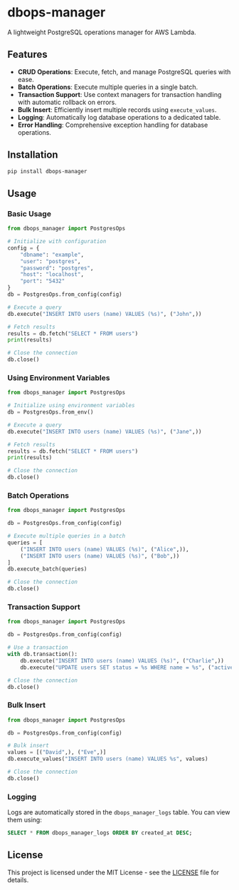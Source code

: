# dbops-manager

A lightweight PostgreSQL operations manager for AWS Lambda.

## Features

- **CRUD Operations**: Execute, fetch, and manage PostgreSQL queries with ease.
- **Batch Operations**: Execute multiple queries in a single batch.
- **Transaction Support**: Use context managers for transaction handling with automatic rollback on errors.
- **Bulk Insert**: Efficiently insert multiple records using `execute_values`.
- **Logging**: Automatically log database operations to a dedicated table.
- **Error Handling**: Comprehensive exception handling for database operations.

## Installation

```bash
pip install dbops-manager
```

## Usage

### Basic Usage

```python
from dbops_manager import PostgresOps

# Initialize with configuration
config = {
    "dbname": "example",
    "user": "postgres",
    "password": "postgres",
    "host": "localhost",
    "port": "5432"
}
db = PostgresOps.from_config(config)

# Execute a query
db.execute("INSERT INTO users (name) VALUES (%s)", ("John",))

# Fetch results
results = db.fetch("SELECT * FROM users")
print(results)

# Close the connection
db.close()
```

### Using Environment Variables

```python
from dbops_manager import PostgresOps

# Initialize using environment variables
db = PostgresOps.from_env()

# Execute a query
db.execute("INSERT INTO users (name) VALUES (%s)", ("Jane",))

# Fetch results
results = db.fetch("SELECT * FROM users")
print(results)

# Close the connection
db.close()
```

### Batch Operations

```python
from dbops_manager import PostgresOps

db = PostgresOps.from_config(config)

# Execute multiple queries in a batch
queries = [
    ("INSERT INTO users (name) VALUES (%s)", ("Alice",)),
    ("INSERT INTO users (name) VALUES (%s)", ("Bob",))
]
db.execute_batch(queries)

# Close the connection
db.close()
```

### Transaction Support

```python
from dbops_manager import PostgresOps

db = PostgresOps.from_config(config)

# Use a transaction
with db.transaction():
    db.execute("INSERT INTO users (name) VALUES (%s)", ("Charlie",))
    db.execute("UPDATE users SET status = %s WHERE name = %s", ("active", "Charlie"))

# Close the connection
db.close()
```

### Bulk Insert

```python
from dbops_manager import PostgresOps

db = PostgresOps.from_config(config)

# Bulk insert
values = [("David",), ("Eve",)]
db.execute_values("INSERT INTO users (name) VALUES %s", values)

# Close the connection
db.close()
```

### Logging

Logs are automatically stored in the `dbops_manager_logs` table. You can view them using:

```sql
SELECT * FROM dbops_manager_logs ORDER BY created_at DESC;
```

## License

This project is licensed under the MIT License - see the [LICENSE](LICENSE) file for details. 
